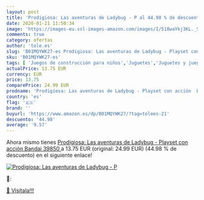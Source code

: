 ```yaml
---
layout: post
title: 'Prodigiosa: Las aventuras de Ladybug - P al 44.98 % de descuento'
date: 2020-01-21 11:50:34
image: 'https://images-eu.ssl-images-amazon.com/images/I/518waYkj3KL._SL400_.jpg'
comments: true
category: ofertas
author: 'tole.es'
slug: 'B01MQYWK27-es Prodigiosa: Las aventuras de Ladybug - Playset con acción...'
sku: 'B01MQYWK27-es'
tags: [ 'Juegos de construcción para niños','Juguetes','Juguetes y juegos','bandai', ]
actualPrice: 13.75 EUR
currency: EUR
price: 13.75
comparePrice: 24.99 EUR
prodname: 'Prodigiosa: Las aventuras de Ladybug - Playset con acción  Bandai 39850 '
country: 'es'
flag: '🇪🇸'
brand: ''
buyurl: 'https://www.amazon.es/dp/B01MQYWK27/?tag=tolees-21'
descuento: '44.98'
average: '9.57'
---
```


Ahora mismo tienes [Prodigiosa: Las aventuras de Ladybug - Playset con acción  Bandai 39850 ](https://www.amazon.es/dp/B01MQYWK27/?tag=tolees-21) a 13.75 EUR (original: 24.99 EUR) (44.98 %  de descuento) en el siguiente enlace!

[![Prodigiosa: Las aventuras de Ladybug - P](https://images-eu.ssl-images-amazon.com/images/I/518waYkj3KL._SL400_.jpg)](https://www.amazon.es/dp/B01MQYWK27/?tag=tolees-21)

🔎:


[🛒 Visítala!!!](https://www.amazon.es/dp/B01MQYWK27/?tag=tolees-21)
